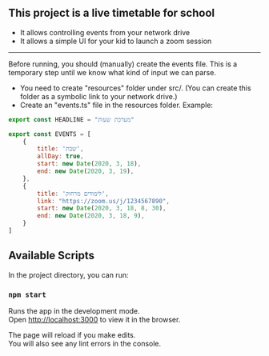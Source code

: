 ## This project is a live timetable for school
* It allows controlling events from your network drive
* It allows a simple UI for your kid to launch a zoom session

---
Before running, you should (manually) create the events file. This is a temporary step until we know what kind of input we can parse. 

* You need to create "resources" folder under src/. (You can create this folder as a symbolic link to your network drive.)
* Create an "events.ts" file in the resources folder. Example:
```js
export const HEADLINE = "מערכת שעות"

export const EVENTS = [
    {
        title: 'שבת',
        allDay: true,
        start: new Date(2020, 3, 18),
        end: new Date(2020, 3, 19),
    },
    {
        title: 'לימודים מרחוק',
        link: "https://zoom.us/j/1234567890",
        start: new Date(2020, 3, 18, 8, 30),
        end: new Date(2020, 3, 18, 9),
    }
]
```

## Available Scripts

In the project directory, you can run:

### `npm start`

Runs the app in the development mode.<br />
Open [http://localhost:3000](http://localhost:3000) to view it in the browser.

The page will reload if you make edits.<br />
You will also see any lint errors in the console.
